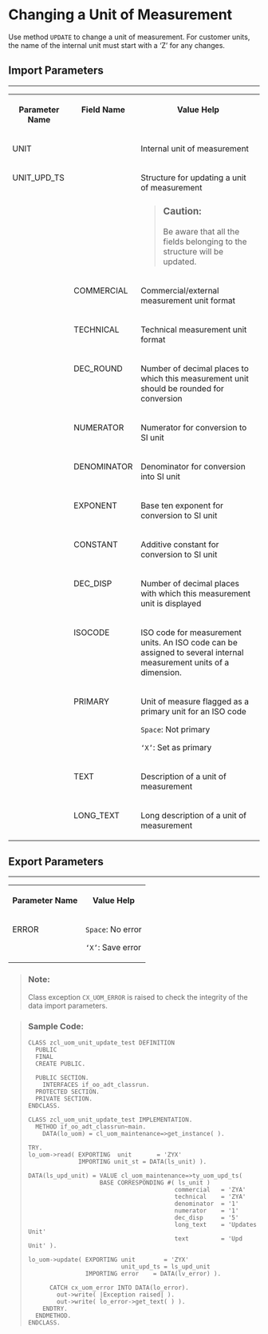<!-- loio24513517eb7d44fd8363f81a6d2c9068 -->

# Changing a Unit of Measurement

Use method `UPDATE` to change a unit of measurement. For customer units, the name of the internal unit must start with a ‘Z’ for any changes.



<a name="loio24513517eb7d44fd8363f81a6d2c9068__section_ykb_qxy_qlb"/>

## Import Parameters

****


<table>
<tr>
<th valign="top">

Parameter Name

</th>
<th valign="top">

Field Name

</th>
<th valign="top">

Value Help

</th>
</tr>
<tr>
<td valign="top">

UNIT

</td>
<td valign="top">

 

</td>
<td valign="top">

Internal unit of measurement

</td>
</tr>
<tr>
<td valign="top">

UNIT\_UPD\_TS

</td>
<td valign="top">

 

</td>
<td valign="top">

Structure for updating a unit of measurement

> ### Caution:  
> Be aware that all the fields belonging to the structure will be updated.



</td>
</tr>
<tr>
<td valign="top">

 

</td>
<td valign="top">

COMMERCIAL

</td>
<td valign="top">

Commercial/external measurement unit format

</td>
</tr>
<tr>
<td valign="top">

 

</td>
<td valign="top">

TECHNICAL

</td>
<td valign="top">

Technical measurement unit format

</td>
</tr>
<tr>
<td valign="top">

 

</td>
<td valign="top">

DEC\_ROUND

</td>
<td valign="top">

Number of decimal places to which this measurement unit should be rounded for conversion

</td>
</tr>
<tr>
<td valign="top">

 

</td>
<td valign="top">

NUMERATOR

</td>
<td valign="top">

Numerator for conversion to SI unit

</td>
</tr>
<tr>
<td valign="top">

 

</td>
<td valign="top">

DENOMINATOR

</td>
<td valign="top">

Denominator for conversion into SI unit

</td>
</tr>
<tr>
<td valign="top">

 

</td>
<td valign="top">

EXPONENT

</td>
<td valign="top">

Base ten exponent for conversion to SI unit

</td>
</tr>
<tr>
<td valign="top">

 

</td>
<td valign="top">

CONSTANT

</td>
<td valign="top">

Additive constant for conversion to SI unit

</td>
</tr>
<tr>
<td valign="top">

 

</td>
<td valign="top">

DEC\_DISP

</td>
<td valign="top">

Number of decimal places with which this measurement unit is displayed

</td>
</tr>
<tr>
<td valign="top">

 

</td>
<td valign="top">

ISOCODE

</td>
<td valign="top">

ISO code for measurement units. An ISO code can be assigned to several internal measurement units of a dimension.

</td>
</tr>
<tr>
<td valign="top">

 

</td>
<td valign="top">

PRIMARY

</td>
<td valign="top">

Unit of measure flagged as a primary unit for an ISO code

`Space`: Not primary

`‘X’`: Set as primary

</td>
</tr>
<tr>
<td valign="top">

 

</td>
<td valign="top">

TEXT

</td>
<td valign="top">

Description of a unit of measurement

</td>
</tr>
<tr>
<td valign="top">

 

</td>
<td valign="top">

LONG\_TEXT

</td>
<td valign="top">

Long description of a unit of measurement

</td>
</tr>
</table>



<a name="loio24513517eb7d44fd8363f81a6d2c9068__section_fkc_ddv_plb"/>

## Export Parameters

****


<table>
<tr>
<th valign="top">

Parameter Name

</th>
<th valign="top">

Value Help

</th>
</tr>
<tr>
<td valign="top">

ERROR

</td>
<td valign="top">

`Space`: No error

`‘X’`: Save error

</td>
</tr>
</table>

> ### Note:  
> Class exception `CX_UOM_ERROR` is raised to check the integrity of the data import parameters.

> ### Sample Code:  
> ```abap
> CLASS zcl_uom_unit_update_test DEFINITION 
>   PUBLIC 
>   FINAL 
>   CREATE PUBLIC. 
>  
>   PUBLIC SECTION. 
>     INTERFACES if_oo_adt_classrun. 
>   PROTECTED SECTION. 
>   PRIVATE SECTION. 
> ENDCLASS. 
>  
> CLASS zcl_uom_unit_update_test IMPLEMENTATION. 
>   METHOD if_oo_adt_classrun~main. 
>     DATA(lo_uom) = cl_uom_maintenance=>get_instance( ).
> 
> TRY.
> lo_uom->read( EXPORTING  unit       = 'ZYX'
>               IMPORTING unit_st = DATA(ls_unit) ).
> 
> DATA(ls_upd_unit) = VALUE cl_uom_maintenance=>ty_uom_upd_ts(
>                     BASE CORRESPONDING #( ls_unit )
>                                          commercial   = 'ZYA'
>                                          technical    = 'ZYA'
>                                          denominator  = '1'
>                                          numerator    = '1'
>                                          dec_disp     = '5'
>                                          long_text    = 'Updates Unit'
>                                          text         = 'Upd Unit' ).
> 
> lo_uom->update( EXPORTING unit        = 'ZYX'
>                           unit_upd_ts = ls_upd_unit
>                 IMPORTING error 	 = DATA(lv_error) ).    
> 
>       CATCH cx_uom_error INTO DATA(lo_error).
>         out->write( |Exception raised| ).
>         out->write( lo_error->get_text( ) ).
>     ENDTRY.
>   ENDMETHOD. 
> ENDCLASS.
> 
> ```

